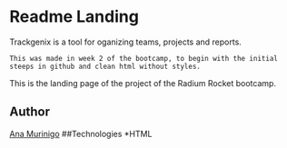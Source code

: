 # Readme Landing
Trackgenix is a tool for oganizing teams, projects and reports.
```
This was made in week 2 of the bootcamp, to begin with the initial steeps in github and clean html without styles.
```
This is the landing page of the project of the Radium Rocket bootcamp.
## Author
[Ana Murinigo](https://github.com/AnaMurinigo)
##Technologies
*HTML